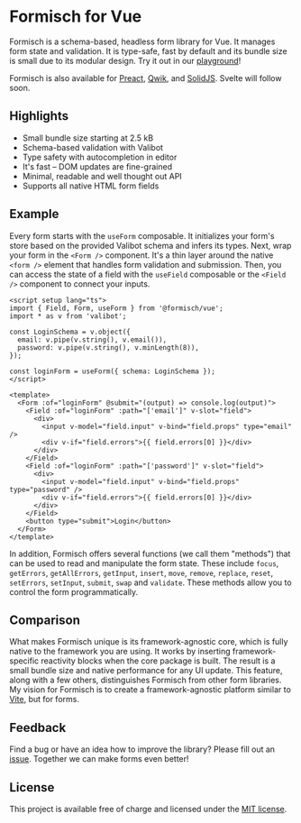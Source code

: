 # Formisch for Vue

Formisch is a schema-based, headless form library for Vue. It manages form state and validation. It is type-safe, fast by default and its bundle size is small due to its modular design. Try it out in our [playground](https://stackblitz.com/edit/formisch-playground-vue)!

Formisch is also available for [Preact][formisch-preact], [Qwik][formisch-qwik], and [SolidJS][formisch-solid]. Svelte will follow soon.

## Highlights

- Small bundle size starting at 2.5 kB
- Schema-based validation with Valibot
- Type safety with autocompletion in editor
- It's fast – DOM updates are fine-grained
- Minimal, readable and well thought out API
- Supports all native HTML form fields

## Example

Every form starts with the `useForm` composable. It initializes your form's store based on the provided Valibot schema and infers its types. Next, wrap your form in the `<Form />` component. It's a thin layer around the native `<form />` element that handles form validation and submission. Then, you can access the state of a field with the `useField` composable or the `<Field />` component to connect your inputs.

```vue
<script setup lang="ts">
import { Field, Form, useForm } from '@formisch/vue';
import * as v from 'valibot';

const LoginSchema = v.object({
  email: v.pipe(v.string(), v.email()),
  password: v.pipe(v.string(), v.minLength(8)),
});

const loginForm = useForm({ schema: LoginSchema });
</script>

<template>
  <Form :of="loginForm" @submit="(output) => console.log(output)">
    <Field :of="loginForm" :path="['email']" v-slot="field">
      <div>
        <input v-model="field.input" v-bind="field.props" type="email" />
        <div v-if="field.errors">{{ field.errors[0] }}</div>
      </div>
    </Field>
    <Field :of="loginForm" :path="['password']" v-slot="field">
      <div>
        <input v-model="field.input" v-bind="field.props" type="password" />
        <div v-if="field.errors">{{ field.errors[0] }}</div>
      </div>
    </Field>
    <button type="submit">Login</button>
  </Form>
</template>
```

In addition, Formisch offers several functions (we call them "methods") that can be used to read and manipulate the form state. These include `focus`, `getErrors`, `getAllErrors`, `getInput`, `insert`, `move`, `remove`, `replace`, `reset`, `setErrors`, `setInput`, `submit`, `swap` and `validate`. These methods allow you to control the form programmatically.

## Comparison

What makes Formisch unique is its framework-agnostic core, which is fully native to the framework you are using. It works by inserting framework-specific reactivity blocks when the core package is built. The result is a small bundle size and native performance for any UI update. This feature, along with a few others, distinguishes Formisch from other form libraries. My vision for Formisch is to create a framework-agnostic platform similar to [Vite](https://vite.dev/), but for forms.

## Feedback

Find a bug or have an idea how to improve the library? Please fill out an [issue](https://github.com/fabian-hiller/formisch/issues/new). Together we can make forms even better!

## License

This project is available free of charge and licensed under the [MIT license](https://github.com/fabian-hiller/formisch/blob/main/LICENSE.md).

[formisch-preact]: https://github.com/fabian-hiller/formisch/tree/main/frameworks/preact
[formisch-qwik]: https://github.com/fabian-hiller/formisch/tree/main/frameworks/qwik
[formisch-solid]: https://github.com/fabian-hiller/formisch/tree/main/frameworks/solid
[formisch-vue]: https://github.com/fabian-hiller/formisch/tree/main/frameworks/vue
